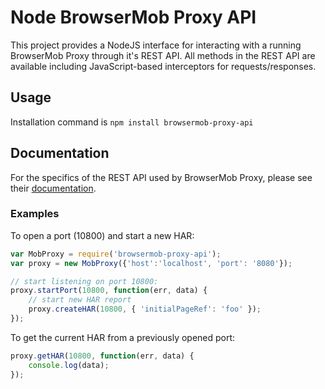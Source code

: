 # Node BrowserMob Proxy API

This project provides a NodeJS interface for interacting with a running BrowserMob Proxy through it's REST API. All methods in the REST API are available including JavaScript-based interceptors for requests/responses.

## Usage

Installation command is ```npm install browsermob-proxy-api```

## Documentation

For the specifics of the REST API used by BrowserMob Proxy, please see their [documentation](https://github.com/lightbody/browsermob-proxy/blob/master/README.md).

### Examples
To open a port (10800) and start a new HAR:
```javascript
var MobProxy = require('browsermob-proxy-api');
var proxy = new MobProxy({'host':'localhost', 'port': '8080'});

// start listening on port 10800:
proxy.startPort(10800, function(err, data) {
    // start new HAR report
    proxy.createHAR(10800, { 'initialPageRef': 'foo' });
});
```

To get the current HAR from a previously opened port:
```javascript
proxy.getHAR(10800, function(err, data) {
    console.log(data);
});
```
